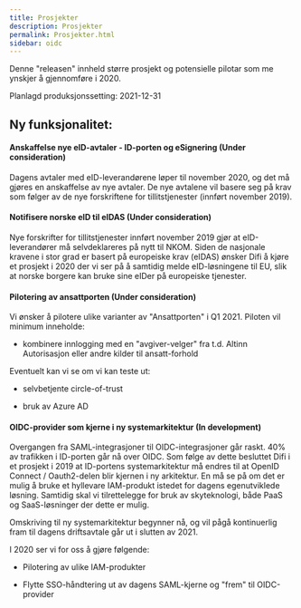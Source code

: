 ```yaml
---
title: Prosjekter
description: Prosjekter
permalink: Prosjekter.html
sidebar: oidc
---
```



Denne "releasen" innheld større prosjekt og potensielle pilotar som me ynskjer å gjennomføre i 2020.



Planlagd produksjonssetting: 2021-12-31

## Ny funksjonalitet:


#### Anskaffelse nye eID-avtaler - ID-porten og eSignering (Under consideration)

Dagens avtaler med eID-leverandørene løper til november 2020, og det må gjøres en anskaffelse av nye avtaler. De nye avtalene vil basere seg på krav som følger av de nye forskriftene for tillitstjenester (innført november 2019).




#### Notifisere norske eID til eIDAS (Under consideration)

Nye forskrifter for tillitstjenester innført november 2019 gjør at eID-leverandører må selvdeklareres på nytt til NKOM. Siden de nasjonale kravene i stor grad er basert på europeiske krav (eIDAS) ønsker Difi å kjøre et prosjekt i 2020 der vi ser på å samtidig melde eID-løsningene til EU, slik at norske borgere kan bruke sine eIDer på europeiske tjenester.




#### Pilotering av ansattporten (Under consideration)

Vi ønsker å pilotere ulike varianter av "Ansattporten" i Q1 2021. Piloten vil minimum inneholde:

- kombinere innlogging med en "avgiver-velger" fra t.d. Altinn Autorisasjon eller andre kilder til ansatt-forhold

Eventuelt kan vi se om vi kan teste ut:

- selvbetjente circle-of-trust 

- bruk av Azure AD




#### OIDC-provider som kjerne i ny systemarkitektur (In development)

Overgangen fra SAML-integrasjoner til OIDC-integrasjoner går raskt. 40% av trafikken i ID-porten går nå over OIDC. Som følge av dette besluttet Difi i et prosjekt i 2019 at ID-portens systemarkitektur må endres til at OpenID Connect / Oauth2-delen blir kjernen i ny arkitektur. En må se på om det er mulig å bruke et hyllevare IAM-produkt istedet for dagens egenutviklede løsning. Samtidig skal vi tilrettelegge for bruk av skyteknologi, både PaaS og SaaS-løsninger der dette er mulig.

Omskriving til ny systemarkitektur begynner nå, og vil pågå kontinuerlig fram til dagens driftsavtale går ut i slutten av 2021.

I 2020 ser vi for oss å gjøre følgende:

- Pilotering av ulike IAM-produkter

- Flytte SSO-håndtering ut av dagens SAML-kjerne og "frem" til OIDC-provider

